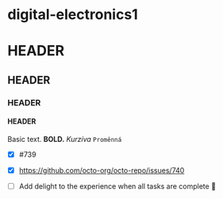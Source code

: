 # digital-electronics1
# HEADER
## HEADER
### HEADER
#### HEADER
Basic text.
**BOLD.**
*Kurzíva*
`Proměnná`
- [x] #739
- [x] https://github.com/octo-org/octo-repo/issues/740
- [ ] Add delight to the experience when all tasks are complete :tada:

